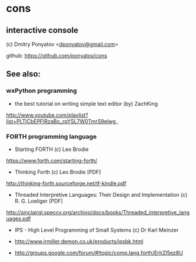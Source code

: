# cons
## interactive console

(c) Dmitry Ponyatov <<dponyatov@gmail.com>>

github: https://github.com/ponyatov/cons

## See also:

### wxPython programming

- the best tutorial on writing simple text editor (by) ZachKing

http://www.youtube.com/playlist?list=PLTlCbEPFlRzaBo_rpYSL7W0TmrS9elwg_

### FORTH programming language

- Starting FORTH (c) Leo Brodie

https://www.forth.com/starting-forth/

- Thinking Forth (c) Leo Brodie [PDF]

http://thinking-forth.sourceforge.net/tf-kindle.pdf

- Threaded Interpretive Languages: Their Design and Implementation (c) R. G. Loeliger [PDF]

http://sinclairql.speccy.org/archivo/docs/books/Threaded_interpretive_languages.pdf

- IPS - High Level Programming of Small Systems (c) Dr Karl Meinzer

 - http://www.jrmiller.demon.co.uk/products/ipsbk.html
 - http://groups.google.com/forum/#!topic/comp.lang.forth/ErIrZI5ez8U
